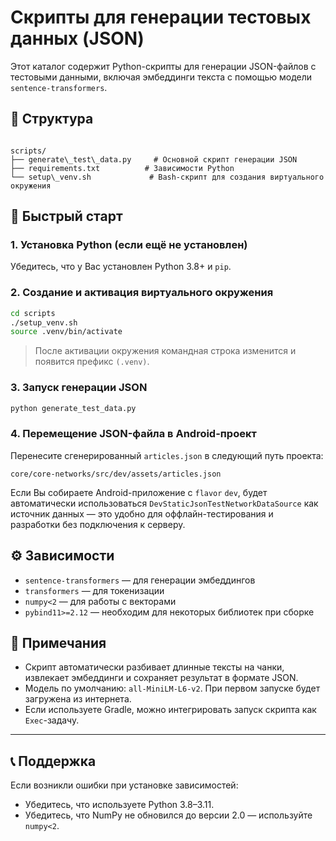 # Скрипты для генерации тестовых данных (JSON)

Этот каталог содержит Python-скрипты для генерации JSON-файлов с тестовыми данными, включая эмбеддинги текста с помощью модели `sentence-transformers`.

## 📁 Структура

```

scripts/
├── generate\_test\_data.py     # Основной скрипт генерации JSON
├── requirements.txt          # Зависимости Python
└── setup\_venv.sh             # Bash-скрипт для создания виртуального окружения

````

## 🚀 Быстрый старт

### 1. Установка Python (если ещё не установлен)

Убедитесь, что у Вас установлен Python 3.8+ и `pip`.

### 2. Создание и активация виртуального окружения

```bash
cd scripts
./setup_venv.sh
source .venv/bin/activate
````

> После активации окружения командная строка изменится и появится префикс `(.venv)`.

### 3. Запуск генерации JSON

```bash
python generate_test_data.py
```

### 4. Перемещение JSON-файла в Android-проект

Перенесите сгенерированный `articles.json` в следующий путь проекта:

```
core/core-networks/src/dev/assets/articles.json
```

Если Вы собираете Android-приложение с `flavor` `dev`, будет автоматически использоваться `DevStaticJsonTestNetworkDataSource` как источник данных — это удобно для оффлайн-тестирования и разработки без подключения к серверу.

## ⚙️ Зависимости

* `sentence-transformers` — для генерации эмбеддингов
* `transformers` — для токенизации
* `numpy<2` — для работы с векторами
* `pybind11>=2.12` — необходим для некоторых библиотек при сборке

## 📌 Примечания

* Скрипт автоматически разбивает длинные тексты на чанки, извлекает эмбеддинги и сохраняет результат в формате JSON.
* Модель по умолчанию: `all-MiniLM-L6-v2`. При первом запуске будет загружена из интернета.
* Если используете Gradle, можно интегрировать запуск скрипта как `Exec`-задачу.

---

## 📞 Поддержка

Если возникли ошибки при установке зависимостей:

* Убедитесь, что используете Python 3.8–3.11.
* Убедитесь, что NumPy не обновился до версии 2.0 — используйте `numpy<2`.

